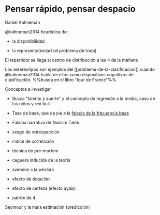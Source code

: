 # Pensar rápido, pensar despacio
Daniel Kahneman

@kahneman2014 heurística de:

- la disponibilidad

- la representatividad (el problema de linda)

El repartidor se llega al centro de distribución a las 4 de la mañana

Los estereotipos son ejemplos del [[problema-de-la-clasificacion]] cuando @kahneman2014 habla de ellos como dispositivos cognitivos de clasificación. %%busca en el libro "tour de France"%%

Conceptos a investigar

- Busca "talento y suerte" y el concepto de regresión a la media, caso de los niños y red bull

- Tasa de base, que da pie a la [falacia de la frecuencia base](https://es.wikipedia.org/wiki/Falacia_de_la_frecuencia_base)

- Falacia narrativa de Nassim Taleb

- sesgo de retrospección

- índice de correlación

- técnica de pre-mortem

- ceguera inducida de la teoría

- aversión a la pérdida

- efecto de dotación

- efecto de certeza (efecto ayais)

- patrón de 4

Seymour y la mala estimación (predicción)


